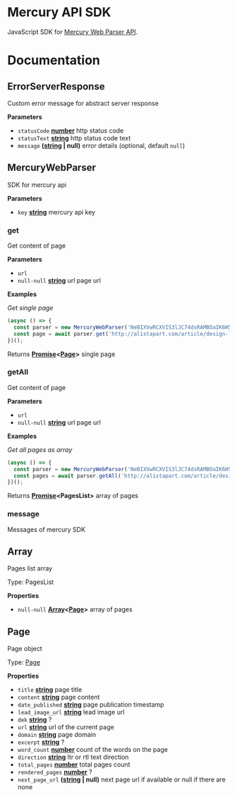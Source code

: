 # Mercury API SDK

JavaScript SDK for [Mercury Web Parser API](https://mercury.postlight.com/web-parser/).

# Documentation

<!-- Generated by documentation.js. Update this documentation by updating the source code. -->

## ErrorServerResponse

Custom error message for abstract server response

**Parameters**

-   `statusCode` **[number](https://developer.mozilla.org/en-US/docs/Web/JavaScript/Reference/Global_Objects/Number)** http status code
-   `statusText` **[string](https://developer.mozilla.org/en-US/docs/Web/JavaScript/Reference/Global_Objects/String)** http status code text
-   `message` **([string](https://developer.mozilla.org/en-US/docs/Web/JavaScript/Reference/Global_Objects/String) | null)** error details (optional, default `null`)

## MercuryWebParser

SDK for mercury api

**Parameters**

-   `key` **[string](https://developer.mozilla.org/en-US/docs/Web/JavaScript/Reference/Global_Objects/String)** mercury api key

### get

Get content of page

**Parameters**

-   `url`  
-   `null-null` **[string](https://developer.mozilla.org/en-US/docs/Web/JavaScript/Reference/Global_Objects/String)** url page url

**Examples**

_Get single page_

```javascript
(async () => {
  const parser = new MercuryWebParser('NeBIXVwRCXVIS3lJC74dsRAMBOaIK6H5EEkFudvs');
  const page = await parser.get('http://alistapart.com/article/design-like-a-teacher');
})();
```

Returns **[Promise](https://developer.mozilla.org/en-US/docs/Web/JavaScript/Reference/Global_Objects/Promise)&lt;[Page](#page)>** single page

### getAll

Get content of page

**Parameters**

-   `url`  
-   `null-null` **[string](https://developer.mozilla.org/en-US/docs/Web/JavaScript/Reference/Global_Objects/String)** url page url

**Examples**

_Get all pages as array_

```javascript
(async () => {
  const parser = new MercuryWebParser('NeBIXVwRCXVIS3lJC74dsRAMBOaIK6H5EEkFudvs');
  const pages = await parser.getAll('http://alistapart.com/article/design-like-a-teacher');
})();
```

Returns **[Promise](https://developer.mozilla.org/en-US/docs/Web/JavaScript/Reference/Global_Objects/Promise)&lt;PagesList>** array of pages

### message

Messages of mercury SDK

## Array

Pages list array

Type: PagesList

**Properties**

-   `null-null` **[Array](#array)&lt;[Page](#page)>** array of pages

## Page

Page object

Type: [Page](#page)

**Properties**

-   `title` **[string](https://developer.mozilla.org/en-US/docs/Web/JavaScript/Reference/Global_Objects/String)** page title
-   `content` **[string](https://developer.mozilla.org/en-US/docs/Web/JavaScript/Reference/Global_Objects/String)** page content
-   `date_published` **[string](https://developer.mozilla.org/en-US/docs/Web/JavaScript/Reference/Global_Objects/String)** page publication timestamp
-   `lead_image_url` **[string](https://developer.mozilla.org/en-US/docs/Web/JavaScript/Reference/Global_Objects/String)** lead image url
-   `dek` **[string](https://developer.mozilla.org/en-US/docs/Web/JavaScript/Reference/Global_Objects/String)** ?
-   `url` **[string](https://developer.mozilla.org/en-US/docs/Web/JavaScript/Reference/Global_Objects/String)** url of the current page
-   `domain` **[string](https://developer.mozilla.org/en-US/docs/Web/JavaScript/Reference/Global_Objects/String)** page domain
-   `excerpt` **[string](https://developer.mozilla.org/en-US/docs/Web/JavaScript/Reference/Global_Objects/String)** ?
-   `word_count` **[number](https://developer.mozilla.org/en-US/docs/Web/JavaScript/Reference/Global_Objects/Number)** count of the words on the page
-   `direction` **[string](https://developer.mozilla.org/en-US/docs/Web/JavaScript/Reference/Global_Objects/String)** ltr or rtl text direction
-   `total_pages` **[number](https://developer.mozilla.org/en-US/docs/Web/JavaScript/Reference/Global_Objects/Number)** total pages count
-   `rendered_pages` **[number](https://developer.mozilla.org/en-US/docs/Web/JavaScript/Reference/Global_Objects/Number)** ?
-   `next_page_url` **([string](https://developer.mozilla.org/en-US/docs/Web/JavaScript/Reference/Global_Objects/String) | null)** next page url if available or null if there are none
